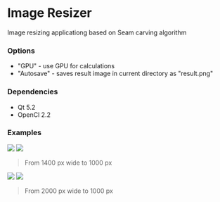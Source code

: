 # Image Resizer
Image resizing applicationg based on Seam carving algorithm

### Options

  - "GPU" - use GPU for calculations
  - "Autosave" - saves result image in current directory as "result.png"

### Dependencies

  - Qt 5.2
  - OpenCl 2.2

### Examples
![](https://github.com/aoyako/ImageCompressor/Examples/source1.jpg) ![](https://github.com/aoyako/ImageCompressor/Examples/result1.png)
> From 1400 px wide to 1000 px

![](https://imgur.com/glhPr7T) ![](https://imgur.com/SBMbdO5)
> From 2000 px wide to 1000 px
